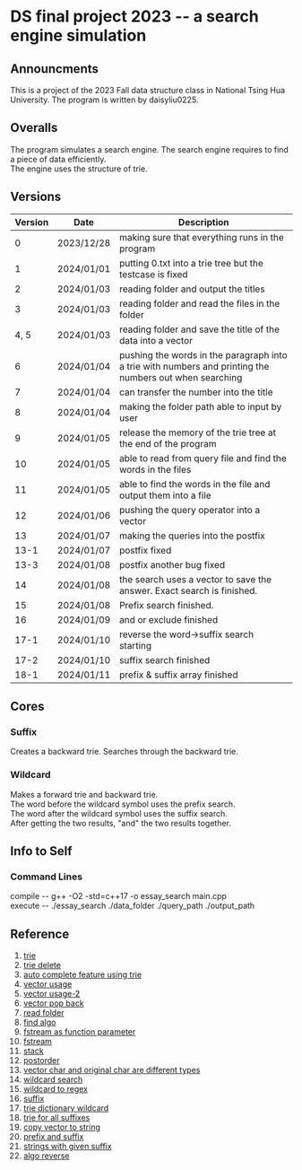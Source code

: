 # DS final project 2023 -- a search engine simulation
## Announcments
This is a project of the 2023 Fall data structure class in National Tsing Hua University.
The program is written by daisyliu0225.

## Overalls
The program simulates a search engine. The search engine requires to find a piece of data efficiently. <br />
The engine uses the structure of trie.

## Versions
| Version | Date | Description |
|---|---|---|
|0|2023/12/28| making sure that everything runs in the program |
|1|2024/01/01| putting 0.txt into a trie tree but the testcase is fixed|
|2|2024/01/03| reading folder and output the titles|
|3|2024/01/03| reading folder and read the files in the folder|
|4, 5|2024/01/03| reading folder and save the title of the data into a vector|
|6|2024/01/04|pushing the words in the paragraph into a trie with numbers and printing the numbers out when searching|
|7|2024/01/04|can transfer the number into the title|
|8|2024/01/04|making the folder path able to input by user|
|9|2024/01/05|release the memory of the trie tree at the end of the program|
|10|2024/01/05|able to read from query file and find the words in the files|
|11|2024/01/05|able to find the words in the file and output them into a file|
|12|2024/01/06|pushing the query operator into a vector|
|13|2024/01/07|making the queries into the postfix|
|13-1|2024/01/07|postfix fixed|
|13-3|2024/01/08|postfix another bug fixed|
|14|2024/01/08|the search uses a vector to save the answer. Exact search is finished.|
|15|2024/01/08|Prefix search finished.|
|16|2024/01/09|and or exclude finished|
|17-1|2024/01/10|reverse the word->suffix search starting|
|17-2|2024/01/10|suffix search finished|
|18-1|2024/01/11|prefix & suffix array finished|

## Cores
### Suffix
Creates a backward trie. Searches through the backward trie.

### Wildcard
Makes a forward trie and backward trie. <br />
The word before the wildcard symbol uses the prefix search. <br />
The word after the wildcard symbol uses the suffix search. <br />
After getting the two results, "and" the two results together. <br />

## Info to Self
### Command Lines
compile -- g++ -O2 -std=c++17 -o essay_search main.cpp <br />
execute -- ./essay_search ./data_folder ./query_path ./output_path

## Reference
1. [trie](https://www.geeksforgeeks.org/trie-insert-and-search/)
2. [trie delete](https://www.geeksforgeeks.org/trie-delete/)
3. [auto complete feature using trie](https://www.geeksforgeeks.org/auto-complete-feature-using-trie/)
4. [vector usage](https://www.geeksforgeeks.org/2d-vector-in-cpp-with-user-defined-size/)
5. [vector usage-2](https://cplusplus.com/reference/vector/vector/)
6. [vector pop back](https://cplusplus.com/reference/vector/vector/pop_back/)
7. [read folder](https://cplusplus.com/forum/beginner/10292/)
8. [find algo](https://cplusplus.com/reference/algorithm/find/)
9. [fstream as function parameter](https://stackoverflow.com/questions/14503605/using-fstream-object-as-a-function-parameter)
10. [fstream](https://cplusplus.com/doc/tutorial/files/)
11. [stack](https://cplusplus.com/reference/stack/stack/)
12. [postorder](https://www.tinytsunami.info/preorder-inorder-postorder/)
13. [vector char and original char are different types](https://stackoverflow.com/questions/38513512/how-to-create-a-2-dimensional-matrix-of-char-using-vectors-in-c)
14. [wildcard search](https://www.geeksforgeeks.org/wildcard-pattern-matching/)
15. [wildcard to regex](https://www.codeproject.com/Articles/11556/Converting-Wildcards-to-Regexes)
16. [suffix](https://www.geeksforgeeks.org/auto-complete-feature-using-trie/)
17. [trie dictionary wildcard](https://gist.github.com/shehabic/5a004258793d7cf8cfa0ca15ffebb6a1)
18. [trie for all suffixes](https://www.geeksforgeeks.org/pattern-searching-using-trie-suffixes/)
19. [copy vector to string](https://stackoverflow.com/questions/7382644/how-to-efficiently-copy-a-stdvectorchar-to-a-stdstring)
20. [prefix and suffix](https://home.gamer.com.tw/artwork.php?sn=5157312)
21. [strings with given suffix](https://www.geeksforgeeks.org/find-strings-that-end-with-a-given-suffix/)
22. [algo reverse](https://cplusplus.com/reference/algorithm/reverse/)
